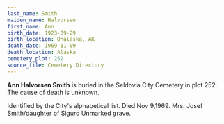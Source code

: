 ```yaml
---
last_name: Smith
maiden_name: Halvorsen
first_name: Ann
birth_date: 1923-09-29
birth_location: Unalaska, AK
death_date: 1969-11-09
death_location: Alaska
cemetery_plot: 252
source_file: Cemetery Directory
---
```

**Ann Halvorsen  Smith** is buried in the Seldovia City Cemetery in plot 252.  The cause of death is unknown.

Identified by the City's alphabetical list. Died Nov 9,1969.
Mrs. Josef Smith/daughter of Sigurd
Unmarked grave.

